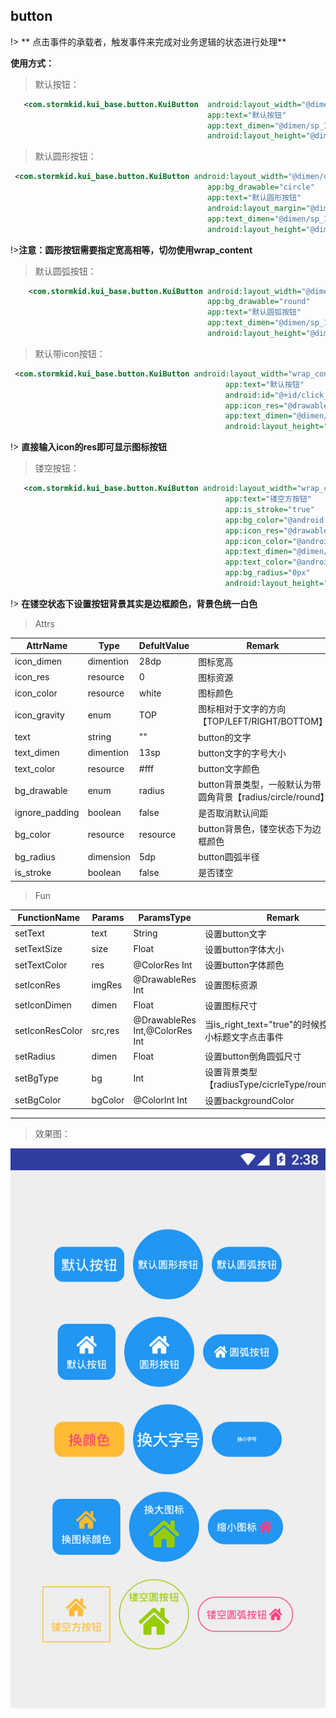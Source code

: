 ## button
!> ** 点击事件的承载者，触发事件来完成对业务逻辑的状态进行处理**

**使用方式：**
> 默认按钮：

```xml
   <com.stormkid.kui_base.button.KuiButton  android:layout_width="@dimen/dp_80"
                                            app:text="默认按钮"
                                            app:text_dimen="@dimen/sp_14"
                                            android:layout_height="@dimen/dp_40"/>

```

> 默认圆形按钮：

```xml
 <com.stormkid.kui_base.button.KuiButton android:layout_width="@dimen/dp_80"
                                            app:bg_drawable="circle"
                                            app:text="默认圆形按钮"
                                            android:layout_margin="@dimen/dp_10"
                                            app:text_dimen="@dimen/sp_10"
                                            android:layout_height="@dimen/dp_80"/>
```
!>**注意：圆形按钮需要指定宽高相等，切勿使用wrap_content**

> 默认圆弧按钮：

```xml
    <com.stormkid.kui_base.button.KuiButton android:layout_width="@dimen/dp_80"
                                            app:bg_drawable="round"
                                            app:text="默认圆弧按钮"
                                            app:text_dimen="@dimen/sp_10"
                                            android:layout_height="@dimen/dp_40"/>
```

> 默认带icon按钮：

```xml
 <com.stormkid.kui_base.button.KuiButton android:layout_width="wrap_content"
                                                app:text="默认按钮"
                                                android:id="@+id/click_right"
                                                app:icon_res="@drawable/ic_home"
                                                app:text_dimen="@dimen/sp_10"
                                                android:layout_height="wrap_content"/>
```
!> **直接输入icon的res即可显示图标按钮**

> 镂空按钮：

```xml
   <com.stormkid.kui_base.button.KuiButton android:layout_width="wrap_content"
                                                app:text="镂空方按钮"
                                                app:is_stroke="true"
                                                app:bg_color="@android:color/holo_orange_light"
                                                app:icon_res="@drawable/ic_home"
                                                app:icon_color="@android:color/holo_orange_light"
                                                app:text_dimen="@dimen/sp_10"
                                                app:text_color="@android:color/holo_orange_light"
                                                app:bg_radius="0px"
                                                android:layout_height="wrap_content"/>
```
!> **在镂空状态下设置按钮背景其实是边框颜色，背景色统一白色**


> Attrs

| AttrName  | Type | DefultValue    | Remark  |
|-------|---|-----------|-------|
| icon_dimen  | dimention | 28dp     | 图标宽高 |
| icon_res | resource  | 0     | 图标资源   |
| icon_color  | resource   | white | 图标颜色     |
| icon_gravity | enum  | TOP     | 图标相对于文字的方向【TOP/LEFT/RIGHT/BOTTOM】   |
| text  | string   | "" |  button的文字     |
| text_dimen  | dimention   | 13sp |   button文字的字号大小   |
| text_color  | resource   | #fff | button文字颜色   |
| bg_drawable  | enum   | radius | button背景类型，一般默认为带圆角背景【radius/circle/round】 |
| ignore_padding  | boolean    | false | 是否取消默认间距     |
| bg_color  | resource   | resource |  button背景色，镂空状态下为边框颜色    |
| bg_radius  | dimension   | 5dp |  button圆弧半径     |
| is_stroke  | boolean   | false | 是否镂空     |


> Fun

| FunctionName|Params  | ParamsType    | Remark  |
|-------|-----|------|-------|
| setText | text  | String    |  设置button文字 |
| setTextSize | size  | Float    | 设置button字体大小  |
| setTextColor | res  | @ColorRes Int    | 设置button字体颜色  |
| setIconRes| imgRes  | @DrawableRes Int    |  设置图标资源  |
| setIconDimen| dimen  | Float    | 设置图标尺寸  |
| setIconResColor| src,res  | @DrawableRes Int,@ColorRes Int    | 当is_right_text="true"的时候控制右侧小标题文字点击事件  |
| setRadius | dimen  | Float    | 设置button倒角圆弧尺寸  |
| setBgType | bg  | Int    | 设置背景类型【radiusType/cicrleType/roundType】 |
| setBgColor | bgColor  | @ColorInt Int | 设置backgroundColor |



------------------------


>效果图：

![button效果图](../editImg/button.png ":size=300x")